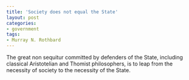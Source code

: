 ```yaml
---
title: 'Society does not equal the State'
layout: post
categories:
- government
tags:
- Murray N. Rothbard
---
```


The great non sequitur committed by defenders of the State, including classical Aristotelian and Thomist philosophers, is to leap from the necessity of society to the necessity of the State.